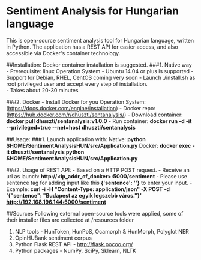 # Sentiment Analysis for Hungarian language

This is open-source sentiment analysis tool for Hungarian language, written in Python. The application has a REST API for easier access, and also accessible via Docker's container technology.

##Installation:
Docker container installation is suggested.
###1. Native way
	- Prerequisite: linux Operation System
		- Ubuntu 14.04 or plus is supported
		- Support for Debian, RHEL, CentOS coming very soon
	- Launch ./install.sh as root privileged user and accept every step of installation.					
	- Takes about 20-30 minutes
	
###2. Docker 
	- Install Docker for you Operation System: (https://docs.docker.com/engine/installation)
	- Docker repo: (https://hub.docker.com/r/dhuszti/sentanalysis/)
	- Download container: **docker pull dhuszti/sentanalysis:v1.0.0**
	- Run container: **docker run -d -it --privileged=true --net=host dhuszti/sentanalysis**

##Usage:
###1. Launch application with: 
	Native: **python $HOME/SentimentAnalysisHUN/src/Application.py**
	Docker: **docker exec -it dhuszti/sentanalysis python $HOME/SentimentAnalysisHUN/src/Application.py**

###2. Usage of REST API:
	- Based on a HTTP POST request.
	- Receive an url as launch: **http://<ip_addr_of_docker>:5000/sentiment**
	- Please use sentence tag for adding input like this **{'sentence': '<write your input here>'}** to enter your input.
	- Example: **curl -i -H "Content-Type: application/json" -X POST -d '{"sentence": "Budapest az egyik legszebb város."}' http://192.168.196.144:5000/sentiment**

##Sources
Following external open-source tools were applied, some of their installer files are collected at /resources folder

1. NLP tools - HunToken, HunPoS, Ocamorph & HunMorph, Polyglot NER
2. OpinHUBank sentiment corpus
3. Python Flask REST API - http://flask.pocoo.org/
4. Python packages - NumPy, SciPy, Sklearn, NLTK
